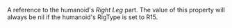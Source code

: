 A reference to the humanoid's _Right Leg_ part. The value of this property will always be nil if the humanoid's RigType is set to R15.